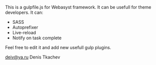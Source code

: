 This is a gulpfile.js for Webasyst framework. It can be usefull for theme developers. 
It can:

- SASS
- Autoprefixer
- Live-reload
- Notify on task complete

Feel free to edit it and add new usefull gulp plugins.

deiv@ya.ru
Denis Tkachev